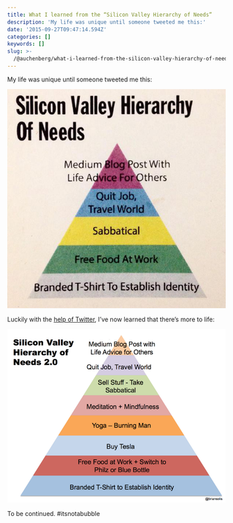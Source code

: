 ```yaml
---
title: What I learned from the “Silicon Valley Hierarchy of Needs”
description: 'My life was unique until someone tweeted me this:'
date: '2015-09-27T09:47:14.594Z'
categories: []
keywords: []
slug: >-
  /@auchenberg/what-i-learned-from-the-silicon-valley-hierarchy-of-needs-192e99b2436b
---
```


My life was unique until someone tweeted me this:

![](/static/images/posts/1__uBfn__WPUcvg1KvQVxI3XIA.jpg)

Luckily with the [help of Twitter](https://twitter.com/briansolis/status/647430498105450496), I’ve now learned that there’s more to life:

![](/static/images/posts/1__vL__AQMpnimT6QJZm4NdRNw.jpg)

To be continued. #itsnotabubble